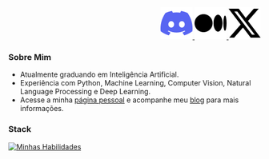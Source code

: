 <p align="right">
    <a href="" title="Discord">
        <img src="https://raw.githubusercontent.com/CLorant/readme-social-icons/main/large/colored/discord.svg" alt="Discord">
    </a>
    <a href="" title="Medium">
        <img src="https://raw.githubusercontent.com/CLorant/readme-social-icons/main/large/colored/medium.svg" alt="Medium">
    </a>
    <a href="" title="X">
        <img src="https://raw.githubusercontent.com/CLorant/readme-social-icons/main/large/colored/twitter-x.svg" alt="X">
    </a>
</p>

### Sobre Mim
- Atualmente graduando em Inteligência Artificial.
- Experiência com Python, Machine Learning, Computer Vision, Natural Language Processing e Deep Learning.
- Acesse a minha [página pessoal](https://lucasdnoronha.github.io/site-pessoal/) e acompanhe meu [blog](https://medium.com/@lucasdiasnoronha1) para mais informações.

### Stack
[![Minhas Habilidades](https://skillicons.dev/icons?i=azure,aws,docker,git,githubactions,jenkins,py,vim,anaconda,bash,linux,opencv,pytorch,sklearn,tensorflow)](https://skillicons.dev)
